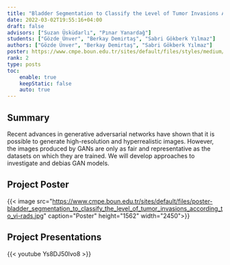 ```yaml
---
title: "Bladder Segmentation to Classify the Level of Tumor Invasions According to VI-RADS"
date: 2022-03-02T19:55:16+04:00
draft: false
advisors: ["Suzan Üsküdarlı", "Pınar Yanardağ"]
students: ["Gözde Ünver", "Berkay Demirtaş", "Sabri Gökberk Yılmaz"]
authors: ["Gözde Ünver", "Berkay Demirtaş", "Sabri Gökberk Yılmaz"]
poster: https://www.cmpe.boun.edu.tr/sites/default/files/styles/medium/public/poster-bladder_segmentation_to_classify_the_level_of_tumor_invasions_according_to_vi-rads.jpg?itok=Tpx1k8VL
rank: 2
type: posts
toc:
    enable: true
    keepStatic: false
    auto: true
---
```


## Summary
Recent advances in generative adversarial networks have shown that it is possible to generate high-resolution and hyperrealistic images. However, the images produced by GANs are only as fair and representative as the datasets on which they are trained. We will develop approaches to investigate and debias GAN models.

## Project Poster
{{< image src="https://www.cmpe.boun.edu.tr/sites/default/files/poster-bladder_segmentation_to_classify_the_level_of_tumor_invasions_according_to_vi-rads.jpg" caption="Poster" height="1562" width="2450">}}

## Project Presentations
{{< youtube Ys8DJ50lvo8 >}}